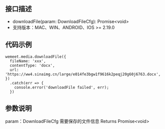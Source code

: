 ## 接口描述
- downloadFile(param: DownloadFileCfg): Promise&lt;void&gt;
- 支持版本：MAC、WIN、ANDROID、IOS >= 2.19.0

## 代码示例
```
wemeet.media.downloadFile({
  fileName: 'xxx',
  contentType: 'docx',
  url: 'https://ww4.sinaimg.cn/large/e014fe3bgw1f9616k2peqj20g60j6763.docx',
})
  .catch(err => {
    console.error('downloadFile failed', err);
  })
```

## 参数说明
param：DownloadFileCfg 需要保存的文件信息
Returns Promise&lt;void&gt;

